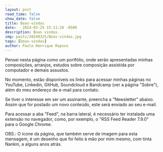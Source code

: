 ```yaml
---
layout: post
read_time: false
show_date: false
title: Boas-vindas
date:   2024-03-25 15:11:20 -0500
description: Boas vindas.
img: posts/20240325/Boas-vindas.jpg 
tags: [boas-vindas]
author: Paulo Henrique Raposo
---
```


Pensei nesta página como um portfólio, onde serão apresentadas minhas composições, arranjos, estudos sobre composição assistida por computador e demais assustos. 

No momento, estão disponíveis os links para acessar minhas páginas no YouTube, Linkedin, GitHub, Soundcloud e Bandcamp (ver a página "Sobre"), além do meu endereço de e-mail para contato.

Se tiver o interesse em ser um assinante, preencha a "Newsletter" abaixo. Assim que for postado um novo conteúdo, este será enviado ao seu e-mail. 

Para acessar a aba "Feed", na barra lateral, é necessário ter instalada uma extensão no navegador, como, por exemplo, o "RSS Feed Reader 7.9.0" para o Google Chrome. 

OBS.: O ícone da página, que também serve de imagem para esta mensagem, é um desenho que foi feito à mão por mim mesmo, com tinta Nankin, a alguns anos atrás.
